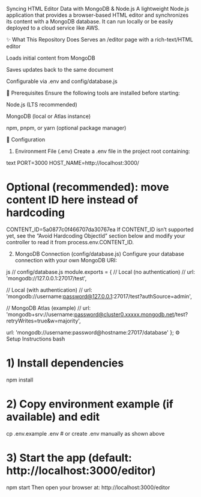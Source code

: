 Syncing HTML Editor Data with MongoDB & Node.js
A lightweight Node.js application that provides a browser-based HTML editor and synchronizes its content with a MongoDB database. It can run locally or be easily deployed to a cloud service like AWS.

✨ What This Repository Does
Serves an /editor page with a rich-text/HTML editor

Loads initial content from MongoDB

Saves updates back to the same document

Configurable via .env and config/database.js

🧩 Prerequisites
Ensure the following tools are installed before starting:

Node.js (LTS recommended)

MongoDB (local or Atlas instance)

npm, pnpm, or yarn (optional package manager)

🔧 Configuration
1. Environment File (.env)
Create a .env file in the project root containing:

text
PORT=3000
HOST_NAME=http://localhost:3000/
# Optional (recommended): move content ID here instead of hardcoding
CONTENT_ID=5a0877c0f466707da30767ea
If CONTENT_ID isn’t supported yet, see the “Avoid Hardcoding ObjectId” section below and modify your controller to read it from process.env.CONTENT_ID.

2. MongoDB Connection (config/database.js)
Configure your database connection with your own MongoDB URI:

js
// config/database.js
module.exports = {
  // Local (no authentication)
  // url: 'mongodb://127.0.0.1:27017/test',

  // Local (with authentication)
  // url: 'mongodb://username:password@127.0.0.1:27017/test?authSource=admin',

  // MongoDB Atlas (example)
  // url: 'mongodb+srv://username:password@cluster0.xxxxx.mongodb.net/test?retryWrites=true&w=majority',

  url: 'mongodb://username:password@hostname:27017/database'
};
⚙️ Setup Instructions
bash
# 1) Install dependencies
npm install

# 2) Copy environment example (if available) and edit
cp .env.example .env   # or create .env manually as shown above

# 3) Start the app (default: http://localhost:3000/editor)
npm start
Then open your browser at:
http://localhost:3000/editor
